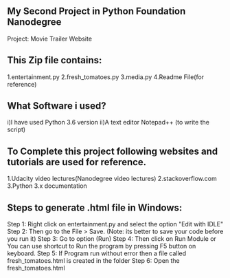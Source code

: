 My Second Project in Python Foundation Nanodegree
---------------------------------------------------------------
Project: Movie Trailer Website

This Zip file contains:
------------------------------
1.entertainment.py
2.fresh_tomatoes.py
3.media.py
4.Readme File(for reference)

What Software i used?
------------------------------
i)I have used Python 3.6 version
ii)A text editor  Notepad++ (to write the script)

To Complete this project following  websites and tutorials are used for reference.
----------------------------------------------------------------------------------------------------------
1.Udacity video lectures(Nanodegree video lectures)
2.stackoverflow.com 
3.Python 3.x documentation

Steps to generate .html file in Windows:
----------------------------------------
Step 1: Right click on entertainment.py and select the option "Edit with IDLE" 
Step 2: Then go to the File > Save. (Note: its better to save your code before you run it)
Step 3: Go to option (Run)
Step 4: Then click on Run Module or You can use shortcut to Run the program by pressing F5 button on keyboard.
Step 5: If Program run without error then a file called fresh_tomatoes.html is created in the folder
Step 6: Open the fresh_tomatoes.html 















